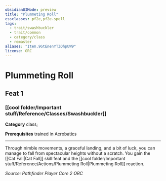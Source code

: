 ```yaml
---
obsidianUIMode: preview
title: "Plummeting Roll"
cssclasses: pf2e,pf2e-spell
tags:
  - trait/swashbuckler
  - trait/common
  - category/class
  - remaster
aliases: "Item.9GtEnenYTZOhpUW9"
license: ORC
---
```

# Plummeting Roll
## Feat 1
### [[cool folder/Important stuff/Reference/Classes/Swashbuckler]]

**Category** class; 



**Prerequisites** trained in Acrobatics
* * *
Through nimble movements, a graceful landing, and a bit of luck, you can manage to fall from spectacular heights without a scratch. You gain the [[Cat Fall|Cat Fall]] skill feat and the [[cool folder/Important stuff/Reference/Actions/Plummeting Roll|Plummeting Roll]] reaction.

*Source: Pathfinder Player Core 2*
*ORC*